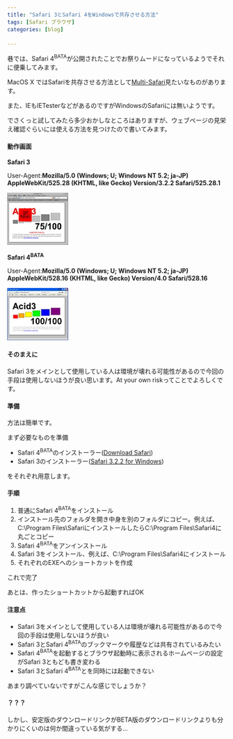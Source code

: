 ```yaml
---
title: "Safari 3とSafari 4をWindowsで共存させる方法"
tags: [Safari ブラウザ]
categories: [blog]

---
```


巷では、Safari 4<sup>BATA</sup>が公開されたことでお祭りムードになっているようでそれに便乗してみます。

MacOS X ではSafariを共存させる方法として[Multi-Safari][1]見たいなものがあります。

 [1]: http://michelf.com/projects/multi-safari/

また、IEもIETesterなどがあるのですがWindowsのSafariには無いようです。

でさくっと試してみたら多少おかしなところはありますが、ウェブページの見栄え確認ぐらいには使える方法を見つけたので書いてみます。

#### 動作画面

**Safari 3**

User-Agent:**Mozilla/5.0 (Windows; U; Windows NT 5.2; ja-JP) AppleWebKit/525.28 (KHTML, like Gecko) Version/3.2.2 Safari/525.28.1**

[![2009_0226_safari3_acid3][2]][3]

 [2]: /images/2009_0226_safari3_acid3_s.jpg
 [3]: /images/2009_0226_safari3_acid3.png

**Safari 4<sup>BATA</sup>**

User-Agent:**Mozilla/5.0 (Windows; U; Windows NT 5.2; ja-JP) AppleWebKit/528.16 (KHTML, like Gecko) Version/4.0 Safari/528.16**

[![2009_0226_safari4_acid3][4]][5]

 [4]: /images/2009_0226_safari4_acid3_s.jpg
 [5]: /images/2009_0226_safari4_acid3.png

#### そのまえに

<span class="warning">Safari 3をメインとして使用している人は環境が壊れる可能性があるので今回の手段は使用しないほうが良い思います。At your own riskってことでよろしくです。
</span>

#### 準備

方法は簡単です。

まず必要なものを準備

  * Safari 4<sup>BATA</sup>のインストーラー([Download Safari][6])
  * Safari 3のインストーラー([Safari 3.2.2 for Windows][7])

 [6]: http://www.apple.com/safari/download/
 [7]: http://support.apple.com/downloads/Safari_3_2_2_for_Windows

をそれぞれ用意します。

#### 手順

  1. 普通にSafari 4<sup>BATA</sup>をインストール
  2. インストール先のフォルダを開き中身を別のフォルダにコピー。例えば、C:\Program Files\SafariにインストールしたらC:\Program Files\Safari4に丸ごとコピー
  3. Safari 4<sup>BATA</sup>をアンインストール
  4. Safari 3をインストール、例えば、C:\Program Files\Safari4にインストール
  5. それぞれのEXEへのショートカットを作成

これで完了

あとは、作ったショートカットから起動すればOK

#### 注意点

  * Safari 3をメインとして使用している人は環境が壊れる可能性があるので今回の手段は使用しないほうが良い
  * Safari 3とSafari 4<sup>BATA</sup>のブックマークや履歴などは共有されているみたい
  * Safari 4<sup>BATA</sup>を起動するとブラウザ起動時に表示されるホームページの設定がSafari 3ともども書き変わる
  * Safari 3とSafari 4<sup>BATA</sup>とを同時には起動できない

あまり調べていないですがこんな感じでしょうか？

#### ？？？

しかし、安定版のダウンロードリンクがBETA版のダウンロードリンクよりも分かりにくいのは何か間違っている気がする...